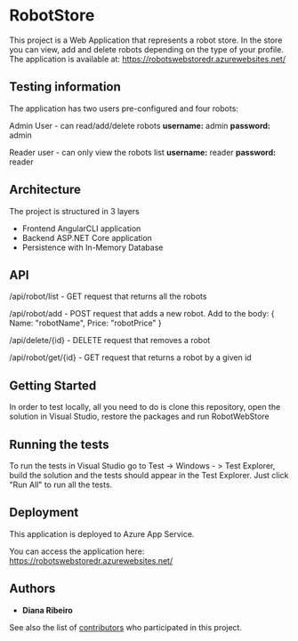# RobotStore

This project is a Web Application that represents a robot store. In the store you can view, add and delete robots depending on
the type of your profile. The application is available at: https://robotswebstoredr.azurewebsites.net/

## Testing information

The application has two users pre-configured and four robots:

Admin User - can read/add/delete robots
**username:** admin
**password:** admin

Reader user - can only view the robots list
**username:** reader
**password:** reader

## Architecture

The project is structured in 3 layers 

- Frontend AngularCLI application
- Backend ASP.NET Core application
- Persistence with In-Memory Database

## API

/api/robot/list - GET request that returns all the robots

/api/robot/add - POST request that adds a new robot.
                  Add to the body: 
                  {
                    Name: "robotName",
                    Price: "robotPrice"
                  }
                  
/api/delete/{id} - DELETE request that removes a robot

/api/robot/get/{id} - GET request that returns a robot by a given id

## Getting Started

In order to test locally, all you need to do is clone this repository, open the solution in Visual Studio, restore the packages and
run RobotWebStore

## Running the tests

To run the tests in Visual Studio go to Test -> Windows - > Test Explorer, build the solution and the tests should appear in the
Test Explorer. Just click "Run All" to run all the tests.


## Deployment

This application is deployed to Azure App Service.

You can access the application here: https://robotswebstoredr.azurewebsites.net/


## Authors

* **Diana Ribeiro** 

See also the list of [contributors](https://github.com/dianagribeiro/robotshop/graphs/contributors) who participated in this project.
